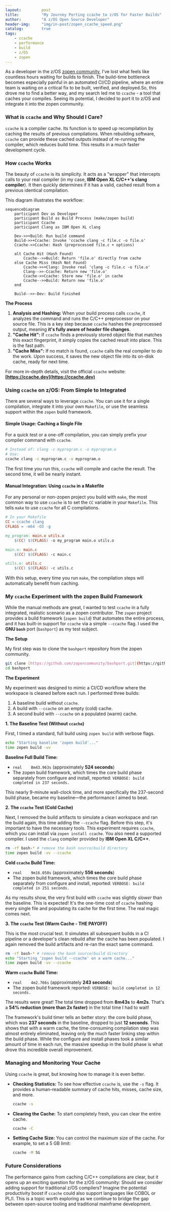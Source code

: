 ```yaml
---
layout:         post
title:          "My Journey Porting ccache to z/OS for Faster Builds"
author:         "A z/OS Open Source Developer"
header-img:     "img/in-post/zopen_ccache_speed.png"
catalog:        true
tags:
    - ccache
    - performance
    - build
    - z/OS
    - zopen
---
```


As a developer in the z/OS [zopen community](https://zopen.community/), I've lost what feels like countless hours waiting for builds to finish. The build-time bottleneck becomes especially painful in an automated CI/CD pipeline, where an entire team is waiting on a critical fix to be built, verified, and deployed.So, this drove me to find a better way, and my search led me to `ccache` - a tool that caches your compiles. Seeing its potential, I decided to port it to z/OS and integrate it into the zopen community. 

### What is `ccache` and Why Should I Care?

`ccache` is a compiler cache. Its function is to speed up recompilation by caching the results of previous compilations. When rebuilding software, `ccache` can provide these cached outputs instead of re-running the compiler, which reduces build time. This results in a much faster development cycle.

### How `ccache` Works 

The beauty of `ccache` is its simplicity. It acts as a "wrapper" that intercepts calls to your real compiler (in my case, **IBM Open XL C/C++'s clang compiler**). It then quickly determines if it has a valid, cached result from a previous identical compilation.

This diagram illustrates the workflow:

```mermaid
sequenceDiagram
    participant Dev as Developer
    participant Build as Build Process (make/zopen build)
    participant Ccache
    participant Clang as IBM Open XL clang

    Dev->>+Build: Run build command
    Build->>+Ccache: Invoke 'ccache clang -c file.c -o file.o'
    Ccache->>Ccache: Hash (preprocessed file.c + options)
    
    alt Cache Hit (Hash Found)
        Ccache-->>Build: Return 'file.o' directly from cache
    else Cache Miss (Hash Not Found)
        Ccache->>+Clang: Invoke real 'clang -c file.c -o file.o'
        Clang-->>-Ccache: Return new 'file.o'
        Ccache->>Ccache: Store new 'file.o' in cache
        Ccache-->>Build: Return new 'file.o'
    end
    
    Build-->>-Dev: Build finished
```

**The Process**

1.  **Analysis and Hashing:** When your build process calls `ccache`, it analyzes the command and runs the C/C++ preprocessor on your source file. This is a key step because `ccache` hashes the preprocessed output, meaning **it's fully aware of header file changes**.
2.  **"Cache Hit":** If `ccache` finds a previously stored object file that matches this exact fingerprint, it simply copies the cached result into place. This is the fast path.
3.  **"Cache Miss":** If no match is found, `ccache` calls the real compiler to do the work. Upon success, it saves the new object file into its on-disk cache, ready for next time.

For more in-depth details, visit the official `ccache` website: **[https://ccache.dev](https://ccache.dev)**

### Using `ccache` on z/OS: From Simple to Integrated

There are several ways to leverage `ccache`. You can use it for a single compilation, integrate it into your own `Makefile`, or use the seamless support within the `zopen` build framework.

#### Simple Usage: Caching a Single File

For a quick test or a one-off compilation, you can simply prefix your compiler command with `ccache`.

```bash
# Instead of: clang -c myprogram.c -o myprogram.o
# Use:
ccache clang -c myprogram.c -o myprogram.o
```
The first time you run this, `ccache` will compile and cache the result. The second time, it will be nearly instant.

#### Manual Integration: Using `ccache` in a Makefile

For any personal or non-zopen project you build with `make`, the most common way to use `ccache` is to set the `CC` variable in your `Makefile`. This tells `make` to use `ccache` for all C compilations.

```makefile
# In your Makefile
CC = ccache clang
CFLAGS = -m64 -O3 -g

my_program: main.o utils.o
	$(CC) $(CFLAGS) -o my_program main.o utils.o

main.o: main.c
	$(CC) $(CFLAGS) -c main.c

utils.o: utils.c
	$(CC) $(CFLAGS) -c utils.c
```
With this setup, every time you run `make`, the compilation steps will automatically benefit from caching.

### My `ccache` Experiment with the zopen Build Framework

While the manual methods are great, I wanted to test `ccache` in a fully integrated, realistic scenario as a zopen contributor. The `zopen` project provides a build framework (`zopen build`) that automates the entire process, and it has built-in support for `ccache` via a simple `--ccache` flag. I used the **GNU `bash`** port (`bashport`) as my test subject.

**The Setup**

My first step was to clone the `bashport` repository from the zopen community.
```bash
git clone [https://github.com/zopencommunity/bashport.git](https://github.com/zopencommunity/bashport.git)
cd bashport
```

**The Experiment**

My experiment was designed to mimic a CI/CD workflow where the workspace is cleaned before each run. I performed three builds:
1.  A baseline build without `ccache`.
2.  A build with `--ccache` on an empty (cold) cache.
3.  A second build with `--ccache` on a populated (warm) cache.

**1. The Baseline Test (Without `ccache`)**

First, I timed a standard, full build using `zopen build` with verbose flags.
```bash
echo "Starting baseline 'zopen build'..."
time zopen build -vv
```
**Baseline Full Build Time:**
* `real    8m43.963s` (approximately **524 seconds**)
* The zopen build framework, which times the core build phase separately from configure and install, reported: `VERBOSE: build completed in 237 seconds.`

This nearly 9-minute wall-clock time, and more specifically the 237-second build phase, became my baseline—the performance I aimed to beat.

**2. The `ccache` Test (Cold Cache)**

Next, I removed the build artifacts to simulate a clean workspace and ran the build again, this time adding the `--ccache` flag. Before this step, it's important to have the necessary tools. This experiment requires `ccache`, which you can install via `zopen install ccache`. You also need a supported compiler. I used the `clang` compiler provided by **IBM Open XL C/C++**.
```bash
rm -rf bash-* # remove the bash source/build directory
time zopen build -vv --ccache
```
**Cold `ccache` Build Time:**
* `real    9m16.050s` (approximately **556 seconds**)
* The zopen build framework, which times the core build phase separately from configure and install, reported: `VERBOSE: build completed in 251 seconds.`

As my results show, the very first build with `ccache` was slightly *slower* than the baseline. This is expected! It's the one-time cost of `ccache` hashing every single file and populating its cache for the first time. The real magic comes next.

**3. The `ccache` Test (Warm Cache - THE PAYOFF)**

This is the most crucial test. It simulates all subsequent builds in a CI pipeline or a developer's clean rebuild after the cache has been populated. I again removed the build artifacts and re-ran the exact same command.
```bash
rm -rf bash-* # remove the bash source/build directory
echo "Starting 'zopen build --ccache' on a warm cache..."
time zopen build -vv --ccache
```
**Warm `ccache` Build Time:**
* `real    4m2.766s` (approximately **243 seconds**)
* The zopen build framework reported: `VERBOSE: build completed in 12 seconds.`

The results were great! The total time dropped from **8m43s** to **4m2s**. That's a **54% reduction (more than 2x faster)** in the total time I had to wait!

The framework's build timer tells an better story: the core build phase, which was **237 seconds** in the baseline, dropped to just **12 seconds**. This shows that with a warm cache, the time-consuming compilation step was almost entirely eliminated, leaving only the much faster linking step within the build phase. While the configure and install phases took a similar amount of time in each run, the massive speedup in the build phase is what drove this incredible overall improvement.

### Managing and Monitoring Your Cache

Using `ccache` is great, but knowing how to manage it is even better.

* **Checking Statistics:** To see how effective `ccache` is, use the `-s` flag. It provides a human-readable summary of cache hits, misses, cache size, and more.
    ```bash
    ccache -s
    ```
* **Clearing the Cache:** To start completely fresh, you can clear the entire cache.
    ```bash
    ccache -C
    ```
* **Setting Cache Size:** You can control the maximum size of the cache. For example, to set a 5 GB limit:
    ```bash
    ccache -M 5G
    ```

### Future Considerations

The performance gains from caching C/C++ compilations are clear, but it opens up an exciting question for the z/OS community: Should we consider adding support for traditional z/OS compilers? Imagine the potential productivity boost if `ccache` could also support languages like COBOL or PL/I. This is a topic worth exploring as we continue to bridge the gap between open-source tooling and traditional mainframe development.

